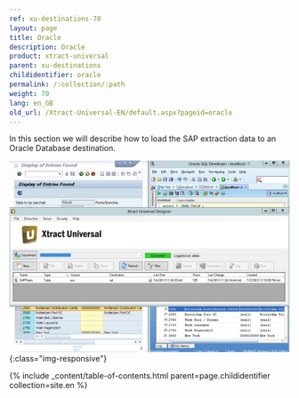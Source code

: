 ```yaml
---
ref: xu-destinations-70
layout: page
title: Oracle
description: Oracle
product: xtract-universal
parent: xu-destinations
childidentifier: oracle
permalink: /:collection/:path
weight: 70
lang: en_GB
old_url: /Xtract-Universal-EN/default.aspx?pageid=oracle
---
```


In this section we will describe how to load the SAP extraction data to an Oracle Database destination.

![Oracle-Extraction-Designer](/img/content/Oracle-Extraction-Designer.jpg){:class="img-responsive"}

{% include _content/table-of-contents.html parent=page.childidentifier collection=site.en %}